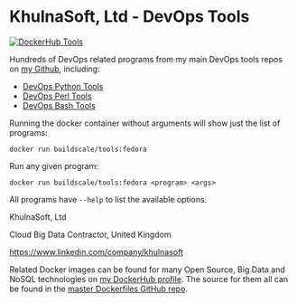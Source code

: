 # KhulnaSoft, Ltd - DevOps Tools

[![DockerHub Tools](https://img.shields.io/badge/DockerHub-buildscale%2Ftools-blue)](https://hub.docker.com/repository/docker/buildscale/tools)

Hundreds of DevOps related programs from my main DevOps tools repos on [my Github](https://github.com/buildscale), including:

- [DevOps Python Tools](https://github.com/BuildScale/DevOps-Python-tools)
- [DevOps Perl Tools](https://github.com/BuildScale/DevOps-Perl-tools)
- [DevOps Bash Tools](https://github.com/BuildScale/DevOps-Scripts)

Running the docker container without arguments will show just the list of programs:

```
docker run buildscale/tools:fedora
```

Run any given program:

```
docker run buildscale/tools:fedora <program> <args>
```

All programs have `--help` to list the available options.

KhulnaSoft, Ltd

Cloud Big Data Contractor, United Kingdom

https://www.linkedin.com/company/khulnasoft

Related Docker images can be found for many Open Source, Big Data and NoSQL technologies on [my DockerHub profile](https://hub.docker.com/r/buildscale). The source for them all can be found in the [master Dockerfiles GitHub repo](https://github.com/BuildScale/Dockerfiles/).
